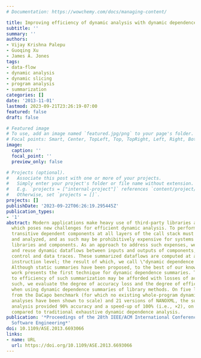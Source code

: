 ```yaml
---
# Documentation: https://wowchemy.com/docs/managing-content/

title: Improving efficiency of dynamic analysis with dynamic dependence summaries
subtitle: ''
summary: ''
authors:
- Vijay Krishna Palepu
- Guoqing Xu
- James A. Jones
tags:
- data-flow
- dynamic analysis
- dynamic slicing
- program analysis
- summarization
categories: []
date: '2013-11-01'
lastmod: 2023-09-21T23:26:19-07:00
featured: false
draft: false

# Featured image
# To use, add an image named `featured.jpg/png` to your page's folder.
# Focal points: Smart, Center, TopLeft, Top, TopRight, Left, Right, BottomLeft, Bottom, BottomRight.
image:
  caption: ''
  focal_point: ''
  preview_only: false

# Projects (optional).
#   Associate this post with one or more of your projects.
#   Simply enter your project's folder or file name without extension.
#   E.g. `projects = ["internal-project"]` references `content/project/deep-learning/index.md`.
#   Otherwise, set `projects = []`.
projects: []
publishDate: '2023-09-22T06:26:19.295445Z'
publication_types:
- '1'
abstract: Modern applications make heavy use of third-party libraries and components,
  which poses new challenges for efficient dynamic analysis. To perform such analyses,
  transitive dependent components at all layers of the call stack must be monitored
  and analyzed, and as such may be prohibitively expensive for systems with large
  libraries and components. As an approach to address such expenses, we record, summarize,
  and reuse dynamic dataflows between inputs and outputs of components, based on dynamic
  control and data traces. These summarized dataflows are computed at a fine-grained
  instruction level; the result of which, we call \"dynamic dependence summaries.\"
  Although static summaries have been proposed, to the best of our knowledge, this
  work presents the first technique for dynamic dependence summaries. The benefits
  to efficiency of such summarization may be afforded with losses of accuracy. As
  such, we evaluate the degree of accuracy loss and the degree of efficiency gain
  when using dynamic dependence summaries of library methods. On five large programs
  from the DaCapo benchmark (for which no existing whole-program dynamic dependence
  analyses have been shown to scale) and 21 versions of NANOXML, the summarized dependence
  analysis provided 90% accuracy and a speed-up of 100% (i.e., ×2), on average, when
  compared to traditional exhaustive dynamic dependence analysis.
publication: '*Proceedings of the 28th IEEE/ACM International Conference on Automated
  Software Engineering*'
doi: 10.1109/ASE.2013.6693066
links:
- name: URL
  url: https://doi.org/10.1109/ASE.2013.6693066
---
```

